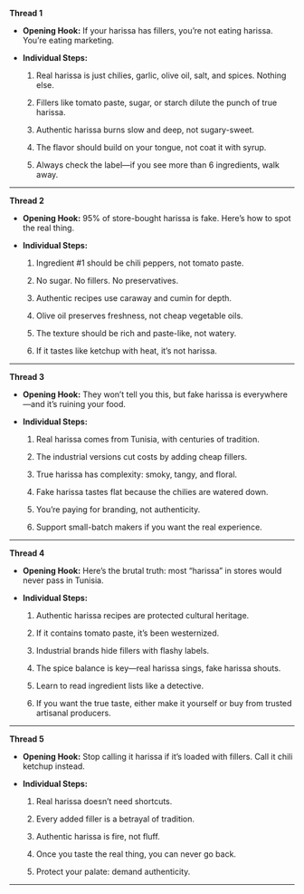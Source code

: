 **Thread 1**

- **Opening Hook:** If your harissa has fillers, you’re not eating harissa. You’re eating marketing.
    
- **Individual Steps:**
    
    1. Real harissa is just chilies, garlic, olive oil, salt, and spices. Nothing else.
        
    2. Fillers like tomato paste, sugar, or starch dilute the punch of true harissa.
        
    3. Authentic harissa burns slow and deep, not sugary-sweet.
        
    4. The flavor should build on your tongue, not coat it with syrup.
        
    5. Always check the label—if you see more than 6 ingredients, walk away.
        

---

**Thread 2**

- **Opening Hook:** 95% of store-bought harissa is fake. Here’s how to spot the real thing.
    
- **Individual Steps:**
    
    1. Ingredient #1 should be chili peppers, not tomato paste.
        
    2. No sugar. No fillers. No preservatives.
        
    3. Authentic recipes use caraway and cumin for depth.
        
    4. Olive oil preserves freshness, not cheap vegetable oils.
        
    5. The texture should be rich and paste-like, not watery.
        
    6. If it tastes like ketchup with heat, it’s not harissa.
        

---

**Thread 3**

- **Opening Hook:** They won’t tell you this, but fake harissa is everywhere—and it’s ruining your food.
    
- **Individual Steps:**
    
    1. Real harissa comes from Tunisia, with centuries of tradition.
        
    2. The industrial versions cut costs by adding cheap fillers.
        
    3. True harissa has complexity: smoky, tangy, and floral.
        
    4. Fake harissa tastes flat because the chilies are watered down.
        
    5. You’re paying for branding, not authenticity.
        
    6. Support small-batch makers if you want the real experience.
        

---

**Thread 4**

- **Opening Hook:** Here’s the brutal truth: most “harissa” in stores would never pass in Tunisia.
    
- **Individual Steps:**
    
    1. Authentic harissa recipes are protected cultural heritage.
        
    2. If it contains tomato paste, it’s been westernized.
        
    3. Industrial brands hide fillers with flashy labels.
        
    4. The spice balance is key—real harissa sings, fake harissa shouts.
        
    5. Learn to read ingredient lists like a detective.
        
    6. If you want the true taste, either make it yourself or buy from trusted artisanal producers.
        

---

**Thread 5**

- **Opening Hook:** Stop calling it harissa if it’s loaded with fillers. Call it chili ketchup instead.
    
- **Individual Steps:**
    
    1. Real harissa doesn’t need shortcuts.
        
    2. Every added filler is a betrayal of tradition.
        
    3. Authentic harissa is fire, not fluff.
        
    4. Once you taste the real thing, you can never go back.
        
    5. Protect your palate: demand authenticity.
        

---